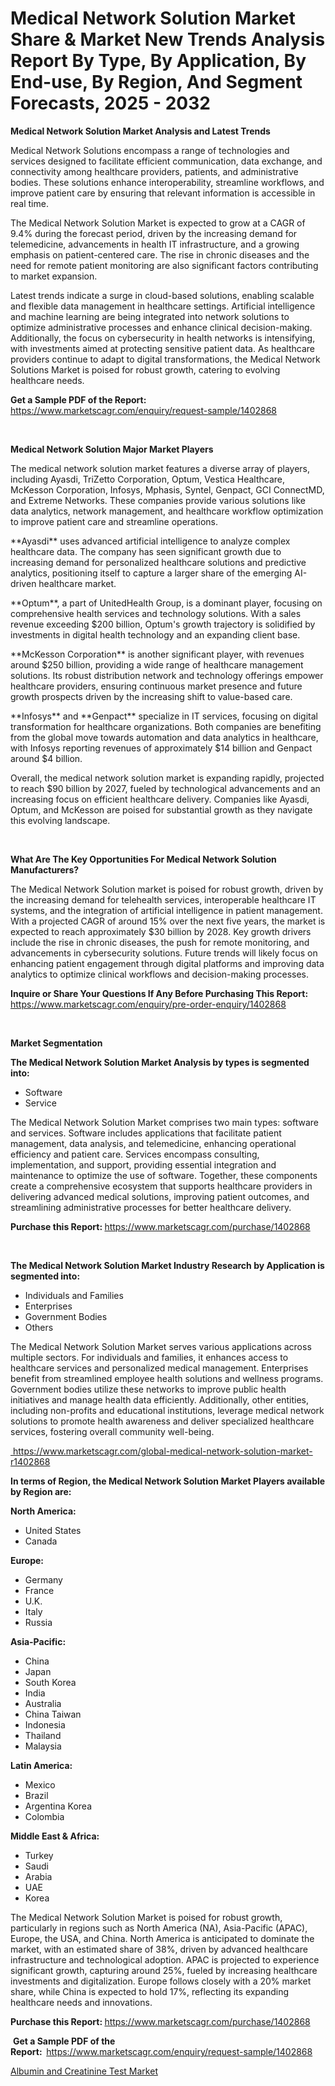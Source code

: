 <p><h1>Medical Network Solution Market Share & Market New Trends Analysis Report By Type, By Application, By End-use, By Region, And Segment Forecasts, 2025 - 2032</h1></p><p><strong>Medical Network Solution Market Analysis and Latest Trends</strong></p>
<p><p>Medical Network Solutions encompass a range of technologies and services designed to facilitate efficient communication, data exchange, and connectivity among healthcare providers, patients, and administrative bodies. These solutions enhance interoperability, streamline workflows, and improve patient care by ensuring that relevant information is accessible in real time. </p><p>The Medical Network Solution Market is expected to grow at a CAGR of 9.4% during the forecast period, driven by the increasing demand for telemedicine, advancements in health IT infrastructure, and a growing emphasis on patient-centered care. The rise in chronic diseases and the need for remote patient monitoring are also significant factors contributing to market expansion. </p><p>Latest trends indicate a surge in cloud-based solutions, enabling scalable and flexible data management in healthcare settings. Artificial intelligence and machine learning are being integrated into network solutions to optimize administrative processes and enhance clinical decision-making. Additionally, the focus on cybersecurity in health networks is intensifying, with investments aimed at protecting sensitive patient data. As healthcare providers continue to adapt to digital transformations, the Medical Network Solutions Market is poised for robust growth, catering to evolving healthcare needs.</p></p>
<p><strong>Get a Sample PDF of the Report:&nbsp;</strong> <a href="https://www.marketscagr.com/enquiry/request-sample/1402868?utm_campaign=1944&utm_medium=2&utm_source=Github&utm_content=ia&utm_term=12012025&utm_id=medical-network-solution">https://www.marketscagr.com/enquiry/request-sample/1402868</a></p>
<p>&nbsp;</p>
<p><strong>Medical Network Solution Major Market Players</strong></p>
<p><p>The medical network solution market features a diverse array of players, including Ayasdi, TriZetto Corporation, Optum, Vestica Healthcare, McKesson Corporation, Infosys, Mphasis, Syntel, Genpact, GCI ConnectMD, and Extreme Networks. These companies provide various solutions like data analytics, network management, and healthcare workflow optimization to improve patient care and streamline operations.</p><p>**Ayasdi** uses advanced artificial intelligence to analyze complex healthcare data. The company has seen significant growth due to increasing demand for personalized healthcare solutions and predictive analytics, positioning itself to capture a larger share of the emerging AI-driven healthcare market.</p><p>**Optum**, a part of UnitedHealth Group, is a dominant player, focusing on comprehensive health services and technology solutions. With a sales revenue exceeding $200 billion, Optum's growth trajectory is solidified by investments in digital health technology and an expanding client base.</p><p>**McKesson Corporation** is another significant player, with revenues around $250 billion, providing a wide range of healthcare management solutions. Its robust distribution network and technology offerings empower healthcare providers, ensuring continuous market presence and future growth prospects driven by the increasing shift to value-based care.</p><p>**Infosys** and **Genpact** specialize in IT services, focusing on digital transformation for healthcare organizations. Both companies are benefiting from the global move towards automation and data analytics in healthcare, with Infosys reporting revenues of approximately $14 billion and Genpact around $4 billion.</p><p>Overall, the medical network solution market is expanding rapidly, projected to reach $90 billion by 2027, fueled by technological advancements and an increasing focus on efficient healthcare delivery. Companies like Ayasdi, Optum, and McKesson are poised for substantial growth as they navigate this evolving landscape.</p></p>
<p>&nbsp;</p>
<p><strong>What Are The Key Opportunities For Medical Network Solution Manufacturers?</strong></p>
<p><p>The Medical Network Solution market is poised for robust growth, driven by the increasing demand for telehealth services, interoperable healthcare IT systems, and the integration of artificial intelligence in patient management. With a projected CAGR of around 15% over the next five years, the market is expected to reach approximately $30 billion by 2028. Key growth drivers include the rise in chronic diseases, the push for remote monitoring, and advancements in cybersecurity solutions. Future trends will likely focus on enhancing patient engagement through digital platforms and improving data analytics to optimize clinical workflows and decision-making processes.</p></p>
<p><strong>Inquire or Share Your Questions If Any Before Purchasing This Report:</strong> <a href="https://www.marketscagr.com/enquiry/pre-order-enquiry/1402868?utm_campaign=1944&utm_medium=2&utm_source=Github&utm_content=ia&utm_term=12012025&utm_id=medical-network-solution">https://www.marketscagr.com/enquiry/pre-order-enquiry/1402868</a></p>
<p>&nbsp;</p>
<p><strong>Market Segmentation</strong></p>
<p><strong>The Medical Network Solution Market Analysis by types is segmented into:</strong></p>
<p><ul><li>Software</li><li>Service</li></ul></p>
<p><p>The Medical Network Solution Market comprises two main types: software and services. Software includes applications that facilitate patient management, data analysis, and telemedicine, enhancing operational efficiency and patient care. Services encompass consulting, implementation, and support, providing essential integration and maintenance to optimize the use of software. Together, these components create a comprehensive ecosystem that supports healthcare providers in delivering advanced medical solutions, improving patient outcomes, and streamlining administrative processes for better healthcare delivery.</p></p>
<p><strong>Purchase this Report:&nbsp;</strong><a href="https://www.marketscagr.com/purchase/1402868?utm_campaign=1944&utm_medium=2&utm_source=Github&utm_content=ia&utm_term=12012025&utm_id=medical-network-solution">https://www.marketscagr.com/purchase/1402868</a></p>
<p>&nbsp;</p>
<p><strong>The Medical Network Solution Market Industry Research by Application is segmented into:</strong></p>
<p><ul><li>Individuals and Families</li><li>Enterprises</li><li>Government Bodies</li><li>Others</li></ul></p>
<p><p>The Medical Network Solution Market serves various applications across multiple sectors. For individuals and families, it enhances access to healthcare services and personalized medical management. Enterprises benefit from streamlined employee health solutions and wellness programs. Government bodies utilize these networks to improve public health initiatives and manage health data efficiently. Additionally, other entities, including non-profits and educational institutions, leverage medical network solutions to promote health awareness and deliver specialized healthcare services, fostering overall community well-being.</p></p>
<p><a href="https://www.marketscagr.com/global-medical-network-solution-market-r1402868?utm_campaign=1944&utm_medium=2&utm_source=Github&utm_content=ia&utm_term=12012025&utm_id=medical-network-solution">&nbsp;https://www.marketscagr.com/global-medical-network-solution-market-r1402868</a></p>
<p><strong>In terms of Region, the Medical Network Solution Market Players available by Region are:</strong></p>
<p>
    <p> <strong> North America: </strong>
        <ul>
            <li>United States</li>
            <li>Canada</li>
        </ul>
        </p> 
    <p> <strong> Europe: </strong>
        <ul>
            <li>Germany</li>
            <li>France</li>
            <li>U.K.</li>
            <li>Italy</li>
            <li>Russia</li>
        </ul>
        </p> 
    <p> <strong> Asia-Pacific: </strong>
        <ul>
            <li>China</li>
            <li>Japan</li>
            <li>South Korea</li>
            <li>India</li>
            <li>Australia</li>
            <li>China Taiwan</li>
            <li>Indonesia</li>
            <li>Thailand</li>
            <li>Malaysia</li>
        </ul>
        </p> 
    <p> <strong> Latin America: </strong>
        <ul>
            <li>Mexico</li>
            <li>Brazil</li>
            <li>Argentina Korea</li>
            <li>Colombia</li>
        </ul>
        </p> 
    <p> <strong> Middle East & Africa: </strong>
        <ul>
            <li>Turkey</li>
            <li>Saudi</li>
            <li>Arabia</li>
            <li>UAE</li>
            <li>Korea</li>
        </ul>
    </p>
    </p>
<p><p>The Medical Network Solution Market is poised for robust growth, particularly in regions such as North America (NA), Asia-Pacific (APAC), Europe, the USA, and China. North America is anticipated to dominate the market, with an estimated share of 38%, driven by advanced healthcare infrastructure and technological adoption. APAC is projected to experience significant growth, capturing around 25%, fueled by increasing healthcare investments and digitalization. Europe follows closely with a 20% market share, while China is expected to hold 17%, reflecting its expanding healthcare needs and innovations.</p></p>
<p><strong>Purchase this Report: </strong><a href="https://www.marketscagr.com/purchase/1402868?utm_campaign=1944&utm_medium=2&utm_source=Github&utm_content=ia&utm_term=12012025&utm_id=medical-network-solution">https://www.marketscagr.com/purchase/1402868</a></p>
<p>&nbsp;<strong>Get a Sample PDF of the Report:&nbsp;&nbsp;</strong><a href="https://www.marketscagr.com/enquiry/request-sample/1402868?utm_campaign=1944&utm_medium=2&utm_source=Github&utm_content=ia&utm_term=12012025&utm_id=medical-network-solution">https://www.marketscagr.com/enquiry/request-sample/1402868</a></p>
<p><strong></strong></p>
<p><p><a href="https://github.com/Chiragrp22/Market-Research-Report-List-7/blob/main/albumin-and-creatinine-test-market.md?utm_campaign=1944&utm_medium=2&utm_source=Github&utm_content=ia&utm_term=12012025&utm_id=medical-network-solution">Albumin and Creatinine Test Market</a></p></p>